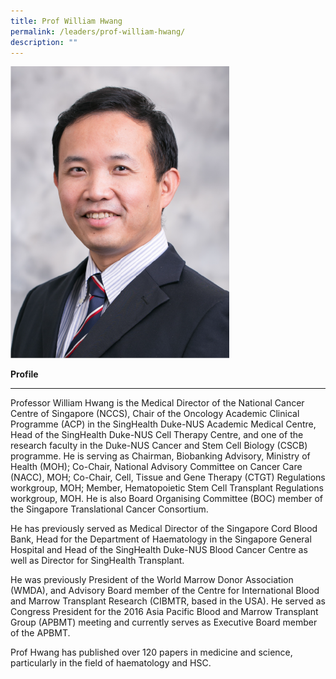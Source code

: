```yaml
---
title: Prof William Hwang
permalink: /leaders/prof-william-hwang/
description: ""
---
```

<img style="width:350px" src="/images/Leaders/professor%20william%20hwang.png">

**Profile**&nbsp;

* * *

Professor William Hwang is the Medical Director of the National Cancer Centre of Singapore (NCCS), Chair of the Oncology Academic Clinical Programme (ACP) in the&nbsp;SingHealth&nbsp;Duke-NUS Academic Medical Centre, Head of the&nbsp;SingHealth&nbsp;Duke-NUS Cell Therapy Centre, and one of the research faculty in the&nbsp;Duke\-NUS Cancer and Stem Cell Biology (CSCB) programme. He is serving as Chairman, Biobanking Advisory, Ministry of Health (MOH); Co-Chair, National Advisory Committee on Cancer Care (NACC), MOH; Co-Chair, Cell,&nbsp;Tissue&nbsp;and Gene Therapy (CTGT) Regulations workgroup, MOH; Member, Hematopoietic Stem Cell Transplant Regulations workgroup, MOH. He is also Board Organising Committee (BOC) member of the Singapore Translational Cancer Consortium.&nbsp;

He has previously served as Medical Director of the Singapore Cord Blood Bank, Head for the Department of Haematology in the Singapore General Hospital and Head of the&nbsp;SingHealth&nbsp;Duke-NUS Blood Cancer Centre as well as Director for&nbsp;SingHealth&nbsp;Transplant.&nbsp;

He was previously President of the World Marrow Donor Association (WMDA), and Advisory Board member of the Centre for International Blood and Marrow Transplant Research (CIBMTR, based in the USA). He served as Congress President for the 2016 Asia Pacific Blood and Marrow Transplant Group (APBMT) meeting and currently serves as Executive Board member of the APBMT.&nbsp;

Prof Hwang has published over 120 papers in medicine and science, particularly in the field of haematology and HSC.